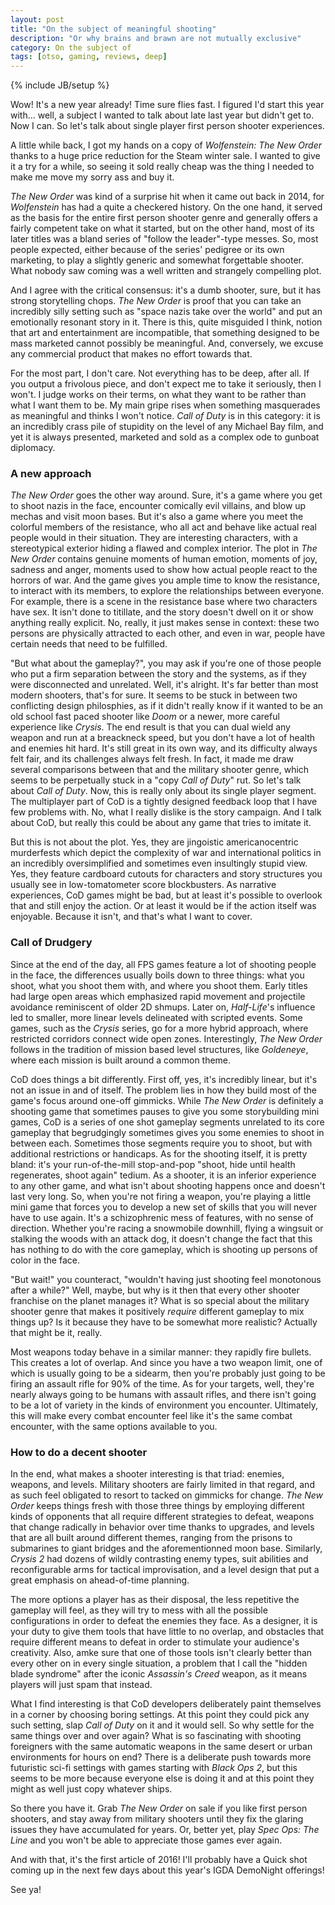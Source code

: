 ```yaml
---
layout: post
title: "On the subject of meaningful shooting"
description: "Or why brains and brawn are not mutually exclusive"
category: On the subject of
tags: [otso, gaming, reviews, deep]
---
```

{% include JB/setup %}

Wow! It's a new year already! Time sure flies fast. I figured I'd start this year with... well, a subject I wanted to talk about late last year but didn't get to. Now I can. So let's talk about single player first person shooter experiences.

<!-- more -->

A little while back, I got my hands on a copy of _Wolfenstein: The New Order_ thanks to a huge price reduction for the Steam winter sale. I wanted to give it a try for a while, so seeing it sold really cheap was the thing I needed to make me move my sorry ass and buy it.

_The New Order_ was kind of a surprise hit when it came out back in 2014, for _Wolfenstein_ has had a quite a checkered history. On the one hand, it served as the basis for the entire first person shooter genre and generally offers a fairly competent take on what it started, but on the other hand, most of its later titles was a bland series of "follow the leader"-type messes. So, most people expected, either because of the series' pedigree or its own marketing, to play a slightly generic and somewhat forgettable shooter. What nobody saw coming was a well written and strangely compelling plot.

And I agree with the critical consensus: it's a dumb shooter, sure, but it has strong storytelling chops. _The New Order_ is proof that you can take an incredibly silly setting such as "space nazis take over the world" and put an emotionally resonant story in it. There is this, quite misguided I think, notion that art and entertainment are incompatible, that something designed to be mass marketed cannot possibly be meaningful. And, conversely, we excuse any commercial product that makes no effort towards that. 

For the most part, I don't care. Not everything has to be deep, after all. If you output a frivolous piece, and don't expect me to take it seriously, then I won't. I judge works on their terms, on what they want to be rather than what I want them to be. My main gripe rises when something masquerades as meaningful and thinks I won't notice. _Call of Duty_ is in this category: it is an incredibly crass pile of stupidity on the level of any Michael Bay film, and yet it is always presented, marketed and sold as a complex ode to gunboat diplomacy.

### A new approach

_The New Order_ goes the other way around. Sure, it's a game where you get to shoot nazis in the face, encounter comically evil villains, and blow up mechas and visit moon bases. But it's also a game where you meet the colorful members of the resistance, who all act and behave like actual real people would in their situation. They are interesting characters, with a stereotypical exterior hiding a flawed and complex interior. The plot in _The New Order_ contains genuine moments of human emotion, moments of joy, sadness and anger, moments used to show how actual people react to the horrors of war. And the game gives you ample time to know the resistance, to interact with its members, to explore the relationships between everyone. For example, there is a scene in the resistance base where two characters have sex. It isn't done to titillate, and the story doesn't dwell on it or show anything really explicit. No, really, it just makes sense in context: these two persons are physically attracted to each other, and even in war, people have certain needs that need to be fulfilled.

"But what about the gameplay?", you may ask if you're one of those people who put a firm separation between the story and the systems, as if they were disconnected and unrelated. Well, it's alright. It's far better than most modern shooters, that's for sure. It seems to be stuck in between two conflicting design philosphies, as if it didn't really know if it wanted to be an old school fast paced shooter like _Doom_ or a newer, more careful experience like _Crysis_. The end result is that you can dual wield any weapon and run at a breackneck speed, but you don't have a lot of health and enemies hit hard. It's still great in its own way, and its difficulty always felt fair, and its challenges always felt fresh. In fact, it made me draw several comparisons between that and the military shooter genre, which seems to be perpetually stuck in a "copy _Call of Duty_" rut. So let's talk about _Call of Duty_. Now, this is really only about its single player segment. The multiplayer part of CoD is a tightly designed feedback loop that I have few problems with. No, what I really dislike is the story campaign. And I talk about CoD, but really this could be about any game that tries to imitate it.

But this is not about the plot. Yes, they are jingoistic americanocentric murderfests which depict the complexity of war and international politics in an incredibly oversimplified and sometimes even insultingly stupid view. Yes, they feature cardboard cutouts for characters and story structures you usually see in low-tomatometer score blockbusters. As narrative experiences, CoD games might be bad, but at least it's possible to overlook that and still enjoy the action. Or at least it would be if the action itself was enjoyable. Because it isn't, and that's what I want to cover.

### Call of Drudgery

Since at the end of the day, all FPS games feature a lot of shooting people in the face, the differences usually boils down to three things: what you shoot, what you shoot them with, and where you shoot them. Early titles had large open areas which emphasized rapid movement and projectile avoidance reminiscent of older 2D shmups. Later on, _Half-Life_'s influence led to smaller, more linear levels delineated with scripted events. Some games, such as the _Crysis_ series, go for a more hybrid approach, where restricted corridors connect wide open zones. Interestingly, _The New Order_ follows in the tradition of mission based level structures, like _Goldeneye_, where each mission is built around a common theme.

CoD does things a bit differently. First off, yes, it's incredibly linear, but it's not an issue in and of itself. The problem lies in how they build most of the game's focus around one-off gimmicks. While _The New Order_ is definitely a shooting game that sometimes pauses to give you some storybuilding mini games, CoD is a series of one shot gameplay segments unrelated to its core gameplay that begrudgingly sometimes gives you some enemies to shoot in between each. Sometimes those segments require you to shoot, but with additional restrictions or handicaps. As for the shooting itself, it is pretty bland: it's your run-of-the-mill stop-and-pop "shoot, hide until health regenerates, shoot again" tedium. As a shooter, it is an inferior experience to any other game, and what isn't about shooting happens once and doesn't last very long. So, when you're not firing a weapon, you're playing a little mini game that forces you to develop a new set of skills that you will never have to use again. It's a schizophrenic mess of features, with no sense of direction. Whether you're racing a snowmobile downhill, flying a wingsuit or stalking the woods with an attack dog, it doesn't change the fact that this has nothing to do with the core gameplay, which is shooting up persons of color in the face.

"But wait!" you counteract, "wouldn't having just shooting feel monotonous after a while?" Well, maybe, but why is it then that every other shooter franchise on the planet manages it? What is so special about the military shooter genre that makes it positively _require_ different gameplay to mix things up? Is it because they have to be somewhat more realistic? Actually that might be it, really.

Most weapons today behave in a similar manner: they rapidly fire bullets. This creates a lot of overlap. And since you have a two weapon limit, one of which is usually going to be a sidearm, then you're probably just going to be firing an assault rifle for 90% of the time. As for your targets, well, they're nearly always going to be humans with assault rifles, and there isn't going to be a lot of variety in the kinds of environment you encounter. Ultimately, this will make every combat encounter feel like it's the same combat encounter, with the same options available to you.

### How to do a decent shooter

In the end, what makes a shooter interesting is that triad: enemies, weapons, and levels. Military shooters are fairly limited in that regard, and as such feel obligated to resort to tacked on gimmicks for change. _The New Order_ keeps things fresh with those three things by employing different kinds of opponents that all require different strategies to defeat, weapons that change radically in behavior over time thanks to upgrades, and levels that are all built around different themes, ranging from the prisons to submarines to giant bridges and the aforementionned moon base. Similarly, _Crysis 2_ had dozens of wildly contrasting enemy types, suit abilities and reconfigurable arms for tactical improvisation, and a level design that put a great emphasis on ahead-of-time planning.

The more options a player has as their disposal, the less repetitive the gameplay will feel, as they will try to mess with all the possible configurations in order to defeat the enemies they face. As a designer, it is your duty to give them tools that have little to no overlap, and obstacles that require different means to defeat in order to stimulate your audience's creativity. Also, amke sure that one of those tools isn't clearly better than every other on in every single situation, a problem that I call the "hidden blade syndrome" after the iconic _Assassin's Creed_ weapon, as it means players will just spam that instead.

What I find interesting is that CoD developers deliberately paint themselves in a corner by choosing boring settings. At this point they could pick any such setting, slap _Call of Duty_ on it and it would sell. So why settle for the same things over and over again? What is so fascinating with shooting foreigners with the same automatic weapons in the same desert or urban environments for hours on end? There is a deliberate push towards more futuristic sci-fi settings with games starting with _Black Ops 2_, but this seems to be more because everyone else is doing it and at this point they might as well just copy whatever ships.

So there you have it. Grab _The New Order_ on sale if you like first person shooters, and stay away from military shooters until they fix the glaring issues they have accumulated for years. Or, better yet, play _Spec Ops: The Line_ and you won't be able to appreciate those games ever again.

And with that, it's the first article of 2016! I'll probably have a Quick shot coming up in the next few days about this year's IGDA DemoNight offerings!

See ya!